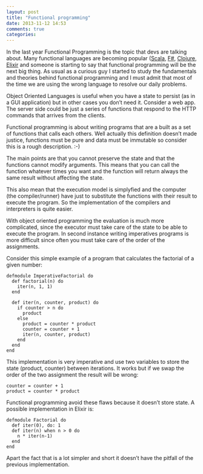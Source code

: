 ```yaml
---
layout: post
title: "Functional programming"
date: 2013-11-12 14:53
comments: true
categories: 
---
```


In the last year Functional Programming is the topic that devs are talking about. Many functional languages are becoming popular ([Scala](http://www.scala-lang.org/), [F#](http://www.tryfsharp.org/), [Clojure](http://clojure.org/), [Elixir](http://elixir-lang.org/) and someone is starting to say that functional programming will be the next big thing.
As usual as a curious guy I started to study the fundamentals and theories behind functional programming and I must admit that most of the time we are using the wrong language to resolve our daily problems.

Object Oriented Languages is useful when you have a state to persist (as in a GUI application)  but in other cases you don’t need it. Consider a web app. The server side could be just a series of functions that respond to the HTTP commands that arrives from the clients.

Functional programming is about writing programs that are a built as a set of functions that calls each others. Well actually this definition doesn’t made justice, functions must be pure and data must be immutable so consider this is a rough description. :-)

The main points are that you cannot preserve the state and that the functions cannot modify arguments. This means that you can call the function whatever times you want and the function will return always the same result without affecting the state.

This also mean that the execution model is simplyfied and the computer (the compiler/runner) have just to substitute the functions with their result to execute the program. So the implementation of the compilers and interpreters is quite easier.

With object oriented programming the evaluation is much more complicated, since the executor must take care of the state to be able to execute the program.
In second instance writing imperatives programs is more difficult since often you must take care of the order of the assignments.

Consider this simple example of a program that calculates the factorial of a given number:


    defmodule ImperativeFactorial do
      def factorial(n) do
        iter(n, 1, 1)
      end

      def iter(n, counter, product) do
        if counter > n do
          product
        else
          product = counter * product
          counter = counter + 1
          iter(n, counter, product)
        end
      end
    end  

This implementation is very imperative and use two variables to store the state (product, counter) between iterations. It works but if we swap the order of the two assignment the result will be wrong:

    counter = counter + 1 
    product = counter * product

Functional programming avoid these flaws because it doesn’t store state. A possible implementation in Elixir is: 


    defmodule Factorial do
      def iter(0), do: 1
      def iter(n) when n > 0 do
        n * iter(n-1)
      end
    end

Apart the fact that is a lot simpler and short it doesn’t have the pitfall of the previous implementation.